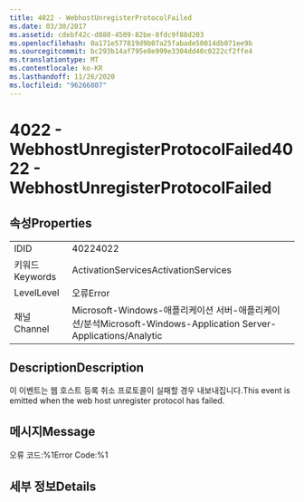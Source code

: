 ```yaml
---
title: 4022 - WebhostUnregisterProtocolFailed
ms.date: 03/30/2017
ms.assetid: cdebf42c-d880-4509-82be-8fdc9f88d203
ms.openlocfilehash: 0a171e577819d9b07a25fabade50014db071ee9b
ms.sourcegitcommit: bc293b14af795e0e999e3304dd40c0222cf2ffe4
ms.translationtype: MT
ms.contentlocale: ko-KR
ms.lasthandoff: 11/26/2020
ms.locfileid: "96266807"
---
```

# <a name="4022---webhostunregisterprotocolfailed"></a><span data-ttu-id="563e4-102">4022 - WebhostUnregisterProtocolFailed</span><span class="sxs-lookup"><span data-stu-id="563e4-102">4022 - WebhostUnregisterProtocolFailed</span></span>

## <a name="properties"></a><span data-ttu-id="563e4-103">속성</span><span class="sxs-lookup"><span data-stu-id="563e4-103">Properties</span></span>  
  
|||  
|-|-|  
|<span data-ttu-id="563e4-104">ID</span><span class="sxs-lookup"><span data-stu-id="563e4-104">ID</span></span>|<span data-ttu-id="563e4-105">4022</span><span class="sxs-lookup"><span data-stu-id="563e4-105">4022</span></span>|  
|<span data-ttu-id="563e4-106">키워드</span><span class="sxs-lookup"><span data-stu-id="563e4-106">Keywords</span></span>|<span data-ttu-id="563e4-107">ActivationServices</span><span class="sxs-lookup"><span data-stu-id="563e4-107">ActivationServices</span></span>|  
|<span data-ttu-id="563e4-108">Level</span><span class="sxs-lookup"><span data-stu-id="563e4-108">Level</span></span>|<span data-ttu-id="563e4-109">오류</span><span class="sxs-lookup"><span data-stu-id="563e4-109">Error</span></span>|  
|<span data-ttu-id="563e4-110">채널</span><span class="sxs-lookup"><span data-stu-id="563e4-110">Channel</span></span>|<span data-ttu-id="563e4-111">Microsoft-Windows-애플리케이션 서버-애플리케이션/분석</span><span class="sxs-lookup"><span data-stu-id="563e4-111">Microsoft-Windows-Application Server-Applications/Analytic</span></span>|  
  
## <a name="description"></a><span data-ttu-id="563e4-112">Description</span><span class="sxs-lookup"><span data-stu-id="563e4-112">Description</span></span>  

 <span data-ttu-id="563e4-113">이 이벤트는 웹 호스트 등록 취소 프로토콜이 실패할 경우 내보내집니다.</span><span class="sxs-lookup"><span data-stu-id="563e4-113">This event is emitted when the web host unregister protocol has failed.</span></span>  
  
## <a name="message"></a><span data-ttu-id="563e4-114">메시지</span><span class="sxs-lookup"><span data-stu-id="563e4-114">Message</span></span>  

 <span data-ttu-id="563e4-115">오류 코드:%1</span><span class="sxs-lookup"><span data-stu-id="563e4-115">Error Code:%1</span></span>  
  
## <a name="details"></a><span data-ttu-id="563e4-116">세부 정보</span><span class="sxs-lookup"><span data-stu-id="563e4-116">Details</span></span>
